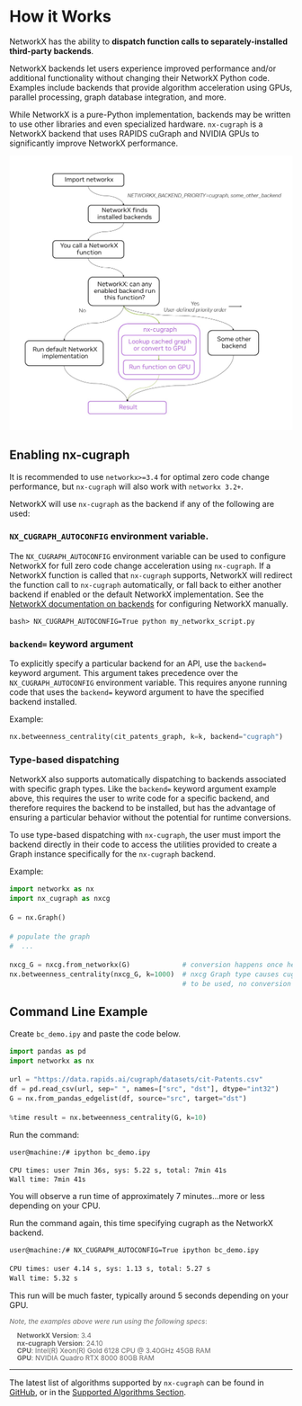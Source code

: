 # How it Works

NetworkX has the ability to **dispatch function calls to separately-installed third-party backends**.

NetworkX backends let users experience improved performance and/or additional functionality without changing their NetworkX Python code. Examples include backends that provide algorithm acceleration using GPUs, parallel processing, graph database integration, and more.

While NetworkX is a pure-Python implementation, backends may be written to use other libraries and even specialized hardware. `nx-cugraph` is a NetworkX backend that uses RAPIDS cuGraph and NVIDIA GPUs to significantly improve NetworkX performance.

![nxcg-execution-flow](../_static/nxcg-execution-diagram.jpg)

## Enabling nx-cugraph

It is recommended to use `networkx>=3.4` for optimal zero code change performance, but `nx-cugraph` will also work with `networkx 3.2+`.

NetworkX will use `nx-cugraph` as the backend if any of the following are used:

### `NX_CUGRAPH_AUTOCONFIG` environment variable.

The `NX_CUGRAPH_AUTOCONFIG` environment variable can be used to configure NetworkX for full zero code change acceleration using `nx-cugraph`.  If a NetworkX function is called that `nx-cugraph` supports, NetworkX will redirect the function call to `nx-cugraph` automatically, or fall back to either another backend if enabled or the default NetworkX implementation. See the [NetworkX documentation on backends](https://networkx.org/documentation/stable/reference/backends.html) for configuring NetworkX manually.

```
bash> NX_CUGRAPH_AUTOCONFIG=True python my_networkx_script.py
```

### `backend=` keyword argument

To explicitly specify a particular backend for an API, use the `backend=`
keyword argument. This argument takes precedence over the
`NX_CUGRAPH_AUTOCONFIG` environment variable. This requires anyone
running code that uses the `backend=` keyword argument to have the specified
backend installed.

Example:
```python
nx.betweenness_centrality(cit_patents_graph, k=k, backend="cugraph")
```

### Type-based dispatching

NetworkX also supports automatically dispatching to backends associated with
specific graph types. Like the `backend=` keyword argument example above, this
requires the user to write code for a specific backend, and therefore requires
the backend to be installed, but has the advantage of ensuring a particular
behavior without the potential for runtime conversions.

To use type-based dispatching with `nx-cugraph`, the user must import the backend
directly in their code to access the utilities provided to create a Graph
instance specifically for the `nx-cugraph` backend.

Example:
```python
import networkx as nx
import nx_cugraph as nxcg

G = nx.Graph()

# populate the graph
#  ...

nxcg_G = nxcg.from_networkx(G)             # conversion happens once here
nx.betweenness_centrality(nxcg_G, k=1000)  # nxcg Graph type causes cugraph backend
                                           # to be used, no conversion necessary
```

## Command Line Example

Create `bc_demo.ipy` and paste the code below.

```python
import pandas as pd
import networkx as nx

url = "https://data.rapids.ai/cugraph/datasets/cit-Patents.csv"
df = pd.read_csv(url, sep=" ", names=["src", "dst"], dtype="int32")
G = nx.from_pandas_edgelist(df, source="src", target="dst")

%time result = nx.betweenness_centrality(G, k=10)
```
Run the command:
```
user@machine:/# ipython bc_demo.ipy

CPU times: user 7min 36s, sys: 5.22 s, total: 7min 41s
Wall time: 7min 41s
```

You will observe a run time of approximately 7 minutes...more or less depending on your CPU.

Run the command again, this time specifying cugraph as the NetworkX backend.
```bash
user@machine:/# NX_CUGRAPH_AUTOCONFIG=True ipython bc_demo.ipy

CPU times: user 4.14 s, sys: 1.13 s, total: 5.27 s
Wall time: 5.32 s
```
This run will be much faster, typically around 5 seconds depending on your GPU.

<div style="font-size: 12px; line-height: 1.1; color: #666;">

*Note, the examples above were run using the following specs*:

&nbsp;&nbsp;&nbsp;&nbsp;**NetworkX Version**: 3.4 <br>
&nbsp;&nbsp;&nbsp;&nbsp;**nx-cugraph Version**: 24.10 <br>
&nbsp;&nbsp;&nbsp;&nbsp;**CPU**: Intel(R) Xeon(R) Gold 6128 CPU @ 3.40GHz 45GB RAM <br>
&nbsp;&nbsp;&nbsp;&nbsp;**GPU**: NVIDIA Quadro RTX 8000 80GB RAM <br>

</div>

---

The latest list of algorithms supported by `nx-cugraph` can be found in [GitHub](https://github.com/rapidsai/nx-cugraph/blob/HEAD/README.md#supported-algorithms), or in the [Supported Algorithms Section](supported-algorithms.md).
